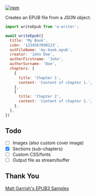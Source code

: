 [![npm](https://img.shields.io/npm/v/e-writer/latest)](https://www.npmjs.com/package/e-writer)  

Creates an EPUB file from a JSON object.

```js
import writeEpub from 'e-writer';

await writeEpub({
  title: 'My Book',
  isbn: '1234567890123',
  outFileName: 'my-book.epub',
  creator: 'John Doe',
  authorFirstname: 'John',
  authorSurname: 'Doe',
  chapters: [
    {
      title: 'Chapter 1',
      content: 'Content of chapter 1.',
    },
    {
      title: 'Chapter 2',
      content: 'Content of chapter 2.',
    },
  ],
})
```

## Todo
- [ ] Images (also custom cover image)
- [x] Sections (sub-chapters)
- [ ] Custom CSS/fonts
- [ ] Output file as stream/buffer

## Thank You
[Matt Garrish's EPUB3 Samples](https://github.com/IDPF/epub3-samples/tree/main/30/accessible_epub_3)
